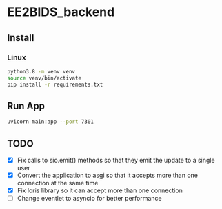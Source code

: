 # EE2BIDS_backend

## Install

### Linux

```bash
python3.8 -m venv venv
source venv/bin/activate
pip install -r requirements.txt
```

## Run App

```bash
uvicorn main:app --port 7301
```

## TODO

- [x] Fix calls to sio.emit() methods so that they emit the update to a single user
- [x] Convert the application to asgi so that it accepts more than one connection at the same time
- [x] Fix loris library so it can accept more than one connection
- [ ] Change eventlet to asyncio for better performance
